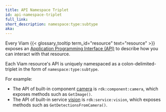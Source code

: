 ```yaml
---
title: API Namespace Triplet
id: api-namespace-triplet
full_link:
short_description: namespace:type:subtype
aka:
---
```


Every Viam {{< glossary_tooltip term_id="resource" text="resource" >}} exposes an [Application Programming Interface (API)](https://en.wikipedia.org/wiki/API) to describe how you can interact with that resource.

Each Viam resource's API is uniquely namespaced as a colon-delimited-triplet in the form of `namespace:type:subtype`.

For example:

- The API of built-in component [camera](/components/camera/) is `rdk:component:camera`, which exposes methods such as `GetImage()`.
- The API of built-in service [vision](/services/vision/) is `rdk:service:vision`, which exposes methods such as `GetDetectionsFromCamera()`.

